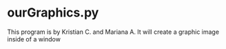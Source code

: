 # ourGraphics.py
This program is by Kristian C. and Mariana A.
It will create a graphic image inside of a window